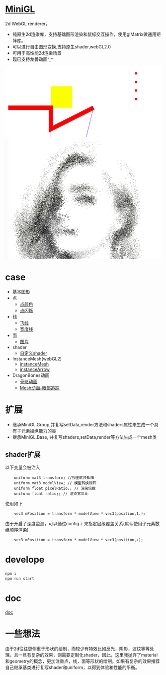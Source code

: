 # [MiniGL](https://mizy.github.io/MiniGL)
2d WebGL renderer，
+ 纯原生2d渲染库，支持基础图形渲染和鼠标交互操作，使用glMatrix做通用矩阵库。
+ 可以进行自由图形变换,支持原生shader,webGL2.0
+ 可用于高性能2d渲染场景
+ 现已支持龙骨动画^_^
 
![](./demo.png)
![](./snapshot2.png)

# case
+ [基本图形](https://mizy.github.io/MiniGL/demo/main.html)
+ 点
	* [点颜色](https://mizy.github.io/MiniGL/demo/points/points.html)
	* [点闪烁](https://mizy.github.io/MiniGL/demo/points/shrink.html)
+ 线
    * [飞线](https://mizy.github.io/MiniGL/demo/line/flyline.html)
	* [宽度线](https://mizy.github.io/MiniGL/demo/line/meshline.html)
+ 面
	* [图片](https://mizy.github.io/MiniGL/demo/image/index.html)
+ shader
	* [自定义shader](https://mizy.github.io/MiniGL/demo/customShader/index.html)
+ InstanceMesh(webGL2)
	* [instanceMesh](https://mizy.github.io/MiniGL/demo/instanceMesh/index.html)
  * [instanceArrow](https://mizy.github.io/MiniGL/demo/arrow/arrow.html)
+ DragonBones动画 
	* [骨骼动画](https://mizy.github.io/MiniGL/demo/dragonBones/index.html)
    * [Mesh动画-眼部追踪](https://mizy.github.io/MiniGL/demo/dragonBones/eyetrack.html)

# 扩展
+ 继承MiniGL.Group,并复写setData,render方法和shaders属性来生成一个具有子元素操纵能力的类
+ 继承MiniGL.Base, 并复写shaders,setData,render等方法生成一个mesh类

## shader扩展
以下变量会被注入
```
    uniform mat3 transform; //视图转换矩阵
    uniform mat3 modelView; // 模型转换矩阵
    uniform float pixelRatio;; // 渲染倍数
    uniform float ratio;; // 渲染宽高比
```
使用如下
```
    vec3 mPosition = transform * modelView * vec3(position,1.);
```
由于开启了深度监测，可以通过config.z 来指定层级覆盖关系(默认使用子元素数组顺序渲染)
```
    vec3 mPosition = transform * modelView * vec3(position,z);
```

# develope
```
npm i
npm run start
```
# doc
[doc](https://mizy.github.io/MiniGL/docs/index.html)

# 一些想法
由于2d往往更侧重于形状的绘制，而较少有特效比如反光，阴影，波纹等等处理。且一旦有复杂的效果，则需要定制化shader，因此，这里我抛弃了material和geometry的概念，更加注重点，线，面等形状的绘制。如果有复杂的效果推荐自己继承基类进行复写shader和uniform，以得到体验和性能的平衡。